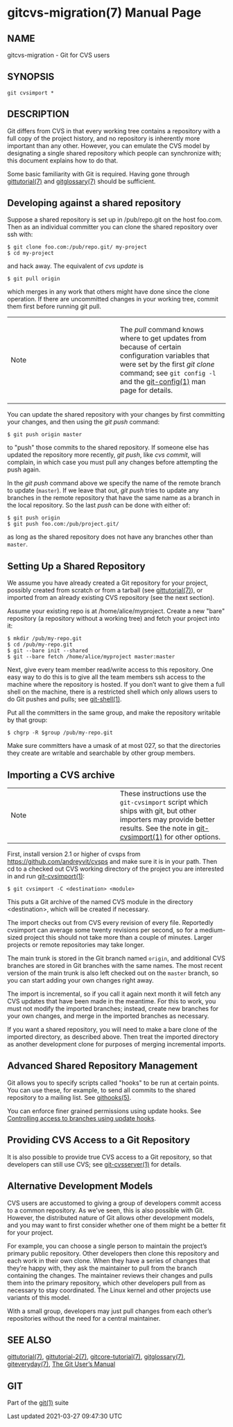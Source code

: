 # gitcvs-migration(7) Manual Page

## NAME

gitcvs-migration - Git for CVS users

## SYNOPSIS

    git cvsimport *

## DESCRIPTION

Git differs from CVS in that every working tree contains a repository with a full copy of the project history, and no repository is inherently more important than any other. However, you can emulate the CVS model by designating a single shared repository which people can synchronize with; this document explains how to do that.

Some basic familiarity with Git is required. Having gone through [gittutorial(7)](gittutorial.html) and [gitglossary(7)](gitglossary.html) should be sufficient.

## Developing against a shared repository

Suppose a shared repository is set up in /pub/repo.git on the host foo.com. Then as an individual committer you can clone the shared repository over ssh with:

    $ git clone foo.com:/pub/repo.git/ my-project
    $ cd my-project

and hack away. The equivalent of _cvs update_ is

    $ git pull origin

which merges in any work that others might have done since the clone operation. If there are uncommitted changes in your working tree, commit them first before running git pull.

<table><colgroup><col style="width: 50%" /><col style="width: 50%" /></colgroup><tbody><tr class="odd"><td><div class="title">Note</div></td><td><div class="paragraph"><p>The <em>pull</em> command knows where to get updates from because of certain configuration variables that were set by the first <em>git clone</em> command; see <code>git config -l</code> and the <a href="git-config.html">git-config(1)</a> man page for details.</p></div></td></tr></tbody></table>

You can update the shared repository with your changes by first committing your changes, and then using the _git push_ command:

    $ git push origin master

to "push" those commits to the shared repository. If someone else has updated the repository more recently, _git push_, like _cvs commit_, will complain, in which case you must pull any changes before attempting the push again.

In the _git push_ command above we specify the name of the remote branch to update (`master`). If we leave that out, _git push_ tries to update any branches in the remote repository that have the same name as a branch in the local repository. So the last _push_ can be done with either of:

    $ git push origin
    $ git push foo.com:/pub/project.git/

as long as the shared repository does not have any branches other than `master`.

## Setting Up a Shared Repository

We assume you have already created a Git repository for your project, possibly created from scratch or from a tarball (see [gittutorial(7)](gittutorial.html)), or imported from an already existing CVS repository (see the next section).

Assume your existing repo is at /home/alice/myproject. Create a new "bare" repository (a repository without a working tree) and fetch your project into it:

    $ mkdir /pub/my-repo.git
    $ cd /pub/my-repo.git
    $ git --bare init --shared
    $ git --bare fetch /home/alice/myproject master:master

Next, give every team member read/write access to this repository. One easy way to do this is to give all the team members ssh access to the machine where the repository is hosted. If you don’t want to give them a full shell on the machine, there is a restricted shell which only allows users to do Git pushes and pulls; see [git-shell(1)](git-shell.html).

Put all the committers in the same group, and make the repository writable by that group:

    $ chgrp -R $group /pub/my-repo.git

Make sure committers have a umask of at most 027, so that the directories they create are writable and searchable by other group members.

## Importing a CVS archive

<table><colgroup><col style="width: 50%" /><col style="width: 50%" /></colgroup><tbody><tr class="odd"><td><div class="title">Note</div></td><td>These instructions use the <code>git-cvsimport</code> script which ships with git, but other importers may provide better results. See the note in <a href="git-cvsimport.html">git-cvsimport(1)</a> for other options.</td></tr></tbody></table>

First, install version 2.1 or higher of cvsps from <https://github.com/andreyvit/cvsps> and make sure it is in your path. Then cd to a checked out CVS working directory of the project you are interested in and run [git-cvsimport(1)](git-cvsimport.html):

    $ git cvsimport -C <destination> <module>

This puts a Git archive of the named CVS module in the directory &lt;destination&gt;, which will be created if necessary.

The import checks out from CVS every revision of every file. Reportedly cvsimport can average some twenty revisions per second, so for a medium-sized project this should not take more than a couple of minutes. Larger projects or remote repositories may take longer.

The main trunk is stored in the Git branch named `origin`, and additional CVS branches are stored in Git branches with the same names. The most recent version of the main trunk is also left checked out on the `master` branch, so you can start adding your own changes right away.

The import is incremental, so if you call it again next month it will fetch any CVS updates that have been made in the meantime. For this to work, you must not modify the imported branches; instead, create new branches for your own changes, and merge in the imported branches as necessary.

If you want a shared repository, you will need to make a bare clone of the imported directory, as described above. Then treat the imported directory as another development clone for purposes of merging incremental imports.

## Advanced Shared Repository Management

Git allows you to specify scripts called "hooks" to be run at certain points. You can use these, for example, to send all commits to the shared repository to a mailing list. See [githooks(5)](githooks.html).

You can enforce finer grained permissions using update hooks. See [Controlling access to branches using update hooks](howto/update-hook-example.html).

## Providing CVS Access to a Git Repository

It is also possible to provide true CVS access to a Git repository, so that developers can still use CVS; see [git-cvsserver(1)](git-cvsserver.html) for details.

## Alternative Development Models

CVS users are accustomed to giving a group of developers commit access to a common repository. As we’ve seen, this is also possible with Git. However, the distributed nature of Git allows other development models, and you may want to first consider whether one of them might be a better fit for your project.

For example, you can choose a single person to maintain the project’s primary public repository. Other developers then clone this repository and each work in their own clone. When they have a series of changes that they’re happy with, they ask the maintainer to pull from the branch containing the changes. The maintainer reviews their changes and pulls them into the primary repository, which other developers pull from as necessary to stay coordinated. The Linux kernel and other projects use variants of this model.

With a small group, developers may just pull changes from each other’s repositories without the need for a central maintainer.

## SEE ALSO

[gittutorial(7)](gittutorial.html), [gittutorial-2(7)](gittutorial-2.html), [gitcore-tutorial(7)](gitcore-tutorial.html), [gitglossary(7)](gitglossary.html), [giteveryday(7)](giteveryday.html), [The Git User’s Manual](user-manual.html)

## GIT

Part of the [git(1)](git.html) suite

Last updated 2021-03-27 09:47:30 UTC
